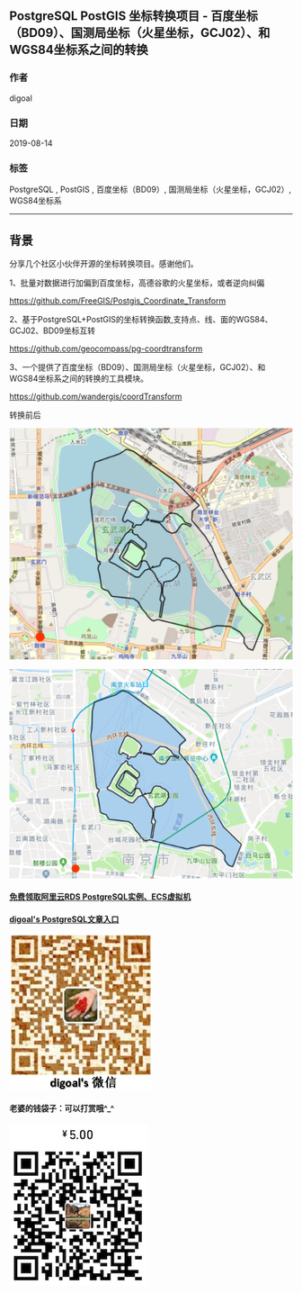 ## PostgreSQL PostGIS 坐标转换项目 - 百度坐标（BD09）、国测局坐标（火星坐标，GCJ02）、和WGS84坐标系之间的转换
            
### 作者            
digoal            
            
### 日期            
2019-08-14           
            
### 标签            
PostgreSQL , PostGIS , 百度坐标（BD09）, 国测局坐标（火星坐标，GCJ02）, WGS84坐标系
            
----            
            
## 背景            
分享几个社区小伙伴开源的坐标转换项目。感谢他们。  
  
1、批量对数据进行加偏到百度坐标，高德谷歌的火星坐标，或者逆向纠偏  
  
https://github.com/FreeGIS/Postgis_Coordinate_Transform  
  
2、基于PostgreSQL+PostGIS的坐标转换函数,支持点、线、面的WGS84、GCJ02、BD09坐标互转  
  
https://github.com/geocompass/pg-coordtransform  
  
3、一个提供了百度坐标（BD09）、国测局坐标（火星坐标，GCJ02）、和WGS84坐标系之间的转换的工具模块。  
  
https://github.com/wandergis/coordTransform  
  
  
转换前后  
  
![pic](20190814_01_pic_001.jpg)  
  
![pic](20190814_01_pic_002.jpg)  
    
  
  
  
  
  
  
  
  
  
#### [免费领取阿里云RDS PostgreSQL实例、ECS虚拟机](https://free.aliyun.com/ "57258f76c37864c6e6d23383d05714ea")
  
  
#### [digoal's PostgreSQL文章入口](https://github.com/digoal/blog/blob/master/README.md "22709685feb7cab07d30f30387f0a9ae")
  
  
![digoal's weixin](../pic/digoal_weixin.jpg "f7ad92eeba24523fd47a6e1a0e691b59")
  
  
#### 老婆的钱袋子：可以打赏哦^_^  
![wife's weixin ds](../pic/wife_weixin_ds.jpg "acd5cce1a143ef1d6931b1956457bc9f")
  
